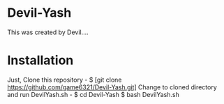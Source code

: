 # Devil-Yash
This was created by Devil....
# **Installation**
Just, Clone this repository -
$ [git clone https://github.com/game6321/Devil-Yash.git]
Change to cloned directory and run DevilYash.sh -
$ cd Devil-Yash
$ bash DevilYash.sh
